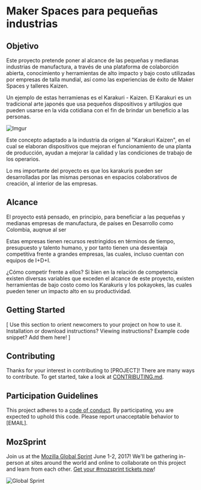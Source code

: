 # Maker Spaces para pequeñas industrias

## Objetivo
Este proyecto pretende poner al alcance de las pequeñas y medianas industrias de manufactura, a través de una plataforma de colaborción abierta, conocimiento y herramientas de alto impacto y bajo costo utilizadas por empresas de talla mundial, así como las experiencias de éxito de Maker Spaces y talleres Kaizen.

Un ejemplo de estas herramienas es el Karakuri - Kaizen. El Karakuri es un tradicional arte japonés que usa pequeños dispositivos y artilugios que pueden usarse en la vida cotidiana con el fin de brindar un beneficio a las personas. 

![Imgur](http://i.imgur.com/Qjc9YGh.jpg)

Este concepto adaptado a la industria da origen al "Karakuri Kaizen", en el cual se elaboran dispositivos que mejoran el funcionamiento de una planta de producción, ayudan a mejorar la calidad y las condiciones de trabajo de los operarios.

Lo ms importante del proyecto es que los karakuris pueden ser desarrolladas por las mismas personas en espacios colaborativos de creación, al interior de las empresas.  

## Alcance
El proyecto está pensado, en principio, para beneficiar a las pequeñas y medianas empresas de manufactura, de países en Desarrollo como Colombia, auqnue al ser  

Estas empresas tienen recursos restringidos en términos de tiempo, presupuesto y talento humano, y por tanto  tienen una desventaja competitiva frente a grandes empresas, las cuales, incluso cuentan con equipos de I+D+I. 

¿Cómo competir frente a ellos? Si bien en la relación de competencia existen diversas variables que exceden el alcance de este proyecto, existen herramientas de bajo costo como los Karakuris y los pokayokes, las cuales pueden tener un impacto alto en su productividad.



## Getting Started

[ Use this section to orient newcomers to your project on how to use it. Installation or download instructions? Viewing instructions? Example code snippet? Add them here! ]

## Contributing

Thanks for your interest in contributing to [PROJECT]! There are many ways to contribute. To get started, take a look at [CONTRIBUTING.md](CONTRIBUTING.md).

## Participation Guidelines

This project adheres to a [code of conduct](CODE_OF_CONDUCT.md). By participating, you are expected to uphold this code. Please report unacceptable behavior to [EMAIL].

## MozSprint

Join us at the [Mozilla Global Sprint](http://mozilla.github.io/global-sprint/) June 1-2, 2017! We'll be gathering in-person at sites around the world and online to collaborate on this project and learn from each other. [Get your #mozsprint tickets now](http://mozilla.github.io/global-sprint/)!

![Global Sprint](https://cloud.githubusercontent.com/assets/617994/24632585/b2b07dcc-1892-11e7-91cf-f9e473187cf7.png)
